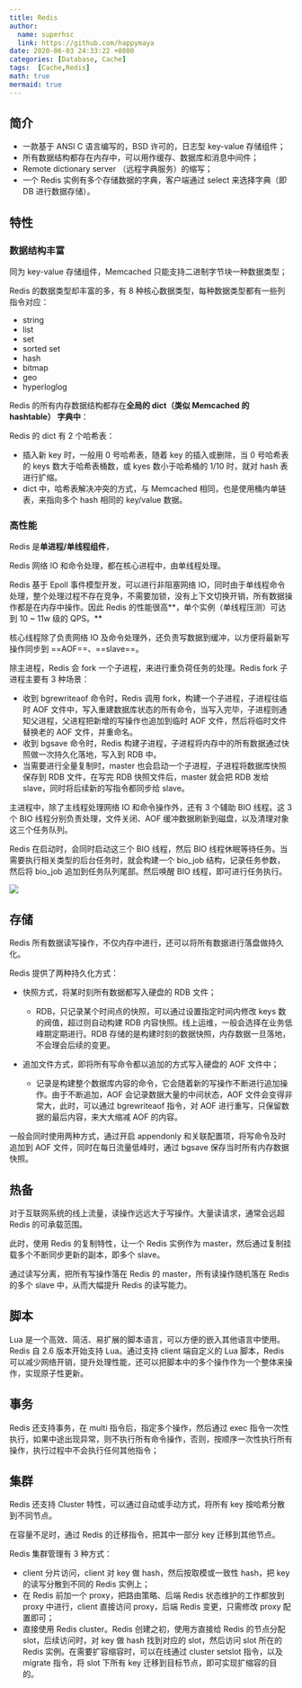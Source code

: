 ```yaml
---
title: Redis
author:
  name: superhsc
  link: https://github.com/happymaya
date: 2020-06-03 24:33:22 +0800
categories: [Database, Cache]
tags:  [Cache,Redis]
math: true
mermaid: true
---
```



## 简介

- 一款基于 ANSI C 语言编写的，BSD 许可的，日志型 key-value 存储组件；
- 所有数据结构都存在内存中，可以用作缓存、数据库和消息中间件；
- Remote dictionary server （远程字典服务）的缩写；
- 一个 Redis 实例有多个存储数据的字典，客户端通过 select 来选择字典（即 DB 进行数据存储）。

## 特性

### 数据结构丰富

同为 key-value 存储组件，Memcached 只能支持二进制字节块一种数据类型；

Redis 的数据类型却丰富的多，有 8 种核心数据类型，每种数据类型都有一些列指令对应：

- string
- list
- set
- sorted set
- hash
- bitmap
- geo
- hyperloglog

Redis 的所有内存数据结构都存在**全局的 dict（类似 Memcached 的 hashtable） 字典中**：

Redis 的 dict 有 2 个哈希表：

- 插入新 key 时，一般用 0 号哈希表，随着 key 的插入或删除，当 0 号哈希表的 keys 数大于哈希表桶数，或 kyes 数小于哈希桶的 1/10 时，就对 hash 表进行扩缩。
- dict 中，哈希表解决冲突的方式，与 Memcached 相同，也是使用桶内单链表，来指向多个 hash 相同的 key/value 数据。

### 高性能

Redis 是**单进程/单线程组件**，

Redis 网络 IO 和命令处理，都在核心进程中，由单线程处理。

Redis 基于 Epoll 事件模型开发，可以进行非阻塞网络 IO，同时由于单线程命令处理，整个处理过程不存在竞争，不需要加锁，没有上下文切换开销，所有数据操作都是在内存中操作。因此 Redis 的性能很高**，单个实例（单线程压测）可达到 10 ~ 11w 级的 QPS。**

核心线程除了负责网络 IO 及命令处理外，还负责写数据到缓冲，以方便将最新写操作同步到 ==AOF==、==slave==。

除主进程，Redis 会 fork 一个子进程，来进行重负荷任务的处理。Redis fork 子进程主要有 3 种场景：

- 收到 bgrewriteaof 命令时，Redis 调用 fork，构建一个子进程，子进程往临时 AOF 文件中，写入重建数据库状态的所有命令，当写入完毕，子进程则通知父进程，父进程把新增的写操作也追加到临时 AOF 文件，然后将临时文件替换老的 AOF 文件，并重命名。
- 收到 bgsave 命令时，Redis 构建子进程，子进程将内存中的所有数据通过快照做一次持久化落地，写入到 RDB 中。
- 当需要进行全量复制时，master 也会启动一个子进程，子进程将数据库快照保存到 RDB 文件，在写完 RDB 快照文件后，master 就会把 RDB 发给 slave，同时将后续新的写指令都同步给 slave。

主进程中，除了主线程处理网络 IO 和命令操作外，还有 3 个辅助 BIO 线程。这 3 个 BIO 线程分别负责处理，文件关闭、AOF 缓冲数据刷新到磁盘，以及清理对象这三个任务队列。

Redis 在启动时，会同时启动这三个 BIO 线程，然后 BIO 线程休眠等待任务。当需要执行相关类型的后台任务时，就会构建一个 bio_job 结构，记录任务参数，然后将 bio_job 追加到任务队列尾部。然后唤醒 BIO 线程，即可进行任务执行。

![](D:\superhsc\Documents\note\blog\cache\image\cache-04.png)

## 存储

Redis 所有数据读写操作，不仅内存中进行，还可以将所有数据进行落盘做持久化。

Redis 提供了两种持久化方式：

- 快照方式，将某时刻所有数据都写入硬盘的 RDB 文件；
  - RDB，只记录某个时间点的快照，可以通过设置指定时间内修改 keys 数的阀值，超过则自动构建 RDB 内容快照。线上运维，一般会选择在业务低峰期定期进行。RDB 存储的是构建时刻的数据快照，内存数据一旦落地，不会理会后续的变更。

- 追加文件方式，即将所有写命令都以追加的方式写入硬盘的 AOF 文件中；
  - 记录是构建整个数据库内容的命令，它会随着新的写操作不断进行追加操作。由于不断追加，AOF 会记录数据大量的中间状态，AOF 文件会变得非常大，此时，可以通过 bgrewriteaof 指令，对 AOF 进行重写，只保留数据的最后内容，来大大缩减 AOF 的内容。


一般会同时使用两种方式，通过开启 appendonly 和关联配置项，将写命令及时追加到 AOF 文件，同时在每日流量低峰时，通过 bgsave 保存当时所有内存数据快照。

## 热备

对于互联网系统的线上流量，读操作远远大于写操作。大量读请求，通常会远超 Redis 的可承载范围。

此时，使用 Redis 的复制特性，让一个 Redis 实例作为 master，然后通过复制挂载多个不断同步更新的副本，即多个 slave。

通过读写分离，把所有写操作落在 Redis 的 master，所有读操作随机落在 Redis 的多个 slave 中，从而大幅提升 Redis 的读写能力。

## 脚本

Lua 是一个高效、简洁、易扩展的脚本语言，可以方便的嵌入其他语言中使用。Redis 自 2.6 版本开始支持 Lua。通过支持 client 端自定义的 Lua 脚本，Redis 可以减少网络开销，提升处理性能，还可以把脚本中的多个操作作为一个整体来操作，实现原子性更新。

## 事务

Redis 还支持事务，在 multi 指令后，指定多个操作，然后通过 exec 指令一次性执行，如果中途出现异常，则不执行所有命令操作，否则，按顺序一次性执行所有操作，执行过程中不会执行任何其他指令；

## 集群

Redis 还支持 Cluster 特性，可以通过自动或手动方式，将所有 key 按哈希分散到不同节点。

在容量不足时，通过 Redis 的迁移指令，把其中一部分 key 迁移到其他节点。

Redis 集群管理有 3 种方式：

- client 分片访问，client 对 key 做 hash，然后按取模或一致性 hash，把 key 的读写分散到不同的 Redis 实例上；
- 在 Redis 前加一个 proxy，把路由策略、后端 Redis 状态维护的工作都放到 proxy 中进行，client 直接访问 proxy，后端 Redis 变更，只需修改 proxy 配置即可；
- 直接使用 Redis cluster。Redis 创建之初，使用方直接给 Redis 的节点分配 slot，后续访问时，对 key 做 hash 找到对应的 slot，然后访问 slot 所在的 Redis 实例。在需要扩容缩容时，可以在线通过 cluster setslot 指令，以及 migrate 指令，将 slot 下所有 key 迁移到目标节点，即可实现扩缩容的目的。

